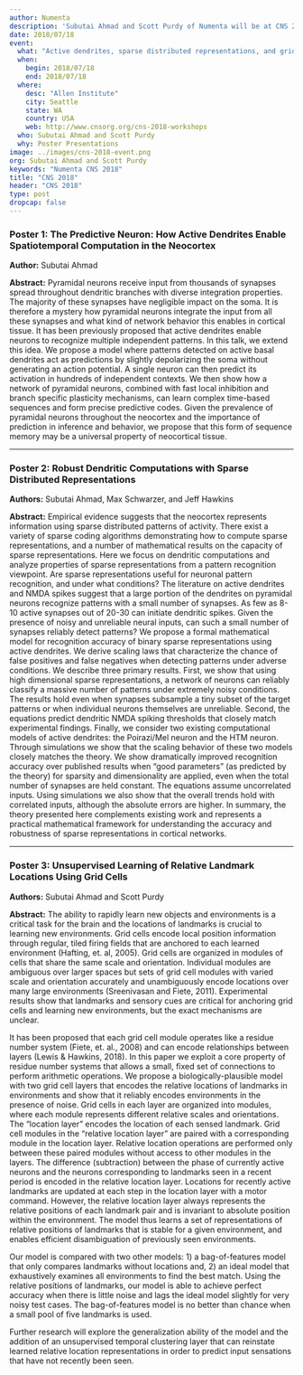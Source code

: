 ```yaml
---
author: Numenta
description: 'Subutai Ahmad and Scott Purdy of Numenta will be at CNS 2018 presenting three posters about active dendrites, sparse distributed representations, and grid cells. CNS 2018 will be held at the Allen Institute in Seattle, WA.'
date: 2018/07/18
event:
  what: "Active dendrites, sparse distributed representations, and grid cells"
  when:
    begin: 2018/07/18
    end: 2018/07/18
  where:
    desc: "Allen Institute"
    city: Seattle
    state: WA
    country: USA
    web: http://www.cnsorg.org/cns-2018-workshops
  who: Subutai Ahmad and Scott Purdy
  why: Poster Presentations
image: ../images/cns-2018-event.png
org: Subutai Ahmad and Scott Purdy
keywords: "Numenta CNS 2018"
title: "CNS 2018"
header: "CNS 2018"
type: post
dropcap: false
---
```


### Poster 1: The Predictive Neuron: How Active Dendrites Enable Spatiotemporal Computation in the Neocortex

**Author:** Subutai Ahmad

**Abstract:** Pyramidal neurons receive input from thousands of synapses spread throughout dendritic branches with diverse integration properties. The majority of these synapses have negligible impact on the soma. It is therefore a mystery how pyramidal neurons integrate the input from all these synapses and what kind of network behavior this enables in cortical tissue. It has been previously proposed that active dendrites enable neurons to recognize multiple independent patterns. In this talk, we extend this idea. We propose a model where patterns detected on active basal dendrites act as predictions by slightly depolarizing the soma without generating an action potential. A single neuron can then predict its activation in hundreds of independent contexts. We then show how a network of pyramidal neurons, combined with fast local inhibition and branch specific plasticity mechanisms, can learn complex time-based sequences and form precise predictive codes. Given the prevalence of pyramidal neurons throughout the neocortex and the importance of prediction in inference and behavior, we propose that this form of sequence memory may be a universal property of neocortical tissue.

<hr>

### Poster 2: Robust Dendritic Computations with Sparse Distributed Representations

**Authors:** Subutai Ahmad, Max Schwarzer, and Jeff Hawkins

**Abstract:** Empirical evidence suggests that the neocortex represents information using sparse distributed patterns of activity. There exist a variety of sparse coding algorithms demonstrating how to compute sparse representations, and a number of mathematical results on the capacity of sparse representations. Here we focus on dendritic computations and analyze properties of sparse representations from a pattern recognition viewpoint. Are sparse representations useful for neuronal pattern recognition, and under what conditions? The literature on active dendrites and NMDA spikes suggest that a large portion of the dendrites on pyramidal neurons recognize patterns with a small number of synapses. As few as 8-10 active synapses out of 20-30 can initiate dendritic spikes. Given the presence of noisy and unreliable neural inputs, can such a small number of synapses reliably detect patterns? We propose a formal mathematical model for recognition accuracy of binary sparse representations using active dendrites. We derive scaling laws that characterize the chance of false positives and false negatives when detecting patterns under adverse conditions. We describe three primary results. First, we show that using high dimensional sparse representations, a network of neurons can reliably classify a massive number of patterns under extremely noisy conditions. The results hold even when synapses subsample a tiny subset of the target patterns or when individual neurons themselves are unreliable. Second, the equations predict dendritic NMDA spiking thresholds that closely match experimental findings. Finally, we consider two existing computational models of active dendrites: the Poirazi/Mel neuron and the HTM neuron. Through simulations we show that the scaling behavior of these two models closely matches the theory. We show dramatically improved recognition accuracy over published results when “good parameters” (as predicted by the theory) for sparsity and dimensionality are applied, even when the total number of synapses are held constant. The equations assume uncorrelated inputs. Using simulations we also show that the overall trends hold with correlated inputs, although the absolute errors are higher. In summary, the theory presented here complements existing work and represents a practical mathematical framework for understanding the accuracy and robustness of sparse representations in cortical networks.

<hr>

### Poster 3: Unsupervised Learning of Relative Landmark Locations Using Grid Cells

**Authors:** Subutai Ahmad and Scott Purdy

**Abstract:** The ability to rapidly learn new objects and environments is a critical task for the brain and the locations of landmarks is crucial to learning new environments. Grid cells encode local position information through regular, tiled firing fields that are anchored to each learned environment (Hafting, et. al, 2005). Grid cells are organized in modules of cells that share the same scale and orientation. Individual modules are ambiguous over larger spaces but sets of grid cell modules with varied scale and orientation accurately and unambiguously encode locations over many large environments (Sreenivasan and Fiete, 2011). Experimental results show that landmarks and sensory cues are critical for anchoring grid cells and learning new environments, but the exact mechanisms are unclear.

It has been proposed that each grid cell module operates like a residue number system (Fiete, et. al., 2008) and can encode relationships between layers (Lewis & Hawkins, 2018). In this paper we exploit a core property of residue number systems that allows a small, fixed set of connections to perform arithmetic operations. We propose a biologically-plausible model with two grid cell layers that encodes the relative locations of landmarks in environments and show that it reliably encodes environments in the presence of noise. Grid cells in each layer are organized into modules, where each module represents different relative scales and orientations. The “location layer” encodes the location of each sensed landmark. Grid cell modules in the “relative location layer” are paired with a corresponding module in the location layer. Relative location operations are performed only between these paired modules without access to other modules in the layers. The difference (subtraction) between the phase of currently active neurons and the neurons corresponding to landmarks seen in a recent period is encoded in the relative location layer. Locations for recently active landmarks are updated at each step in the location layer with a motor command. However, the relative location layer always represents the relative positions of each landmark pair and is invariant to absolute position within the environment. The model thus learns a set of representations of relative positions of landmarks that is stable for a given environment, and enables efficient disambiguation of previously seen environments.

Our model is compared with two other models: 1) a bag-of-features model that only compares landmarks without locations and, 2) an ideal model that exhaustively examines all environments to find the best match. Using the relative positions of landmarks, our model is able to achieve perfect accuracy when there is little noise and lags the ideal model slightly for very noisy test cases. The bag-of-features model is no better than chance when a small pool of five landmarks is used.

Further research will explore the generalization ability of the model and the addition of an unsupervised temporal clustering layer that can reinstate learned relative location representations in order to predict input sensations that have not recently been seen.
